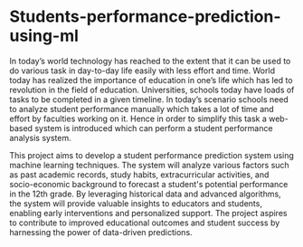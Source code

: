 # Students-performance-prediction-using-ml
In today’s world technology has reached to the extent that it can be used to do various task in day-to-day life easily with less effort and time.
World today has realized the importance of education in one’s life which has led to revolution in the field of education. Universities, schools today have loads of tasks to be completed in a given timeline.
In today’s scenario schools need to analyze student performance manually which takes a lot of time and effort by faculties working on it. 
Hence in order to simplify this task a web-based system is introduced which can perform a student performance analysis system. 

This project aims to develop a student performance prediction system using machine learning techniques. 
The system will analyze various factors such as past academic records, study habits, extracurricular activities, and socio-economic background to forecast a student's potential performance in the 12th grade. 
By leveraging historical data and advanced algorithms, the system will provide valuable insights to educators and students, enabling early interventions and personalized support.
The project aspires to contribute to improved educational outcomes and student success by harnessing the power of data-driven predictions.

